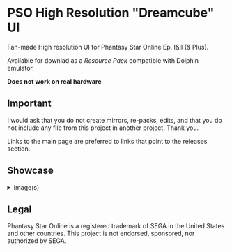 # PSO High Resolution "Dreamcube" UI
Fan-made High resolution UI for Phantasy Star Online Ep. I&II (& Plus).

Available for downlad as a _Resource Pack_ compatible with Dolphin emulator.

__Does not work on real hardware__

## Important
I would ask that you do not create mirrors, re-packs, edits, and that you do not include any file from this project in another project. Thank you.

Links to the main page are preferred to links that point to the releases section.

## Showcase
<details>
  <summary>Image(s)</summary>
  
  ![Showcase A](showcase_a.png)
  
</details>

## Legal
Phantasy Star Online is a registered trademark of SEGA in the United States and other countries.
This project is not endorsed, sponsored, nor authorized by SEGA.
